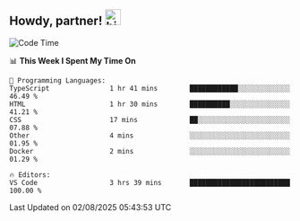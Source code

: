 <!--<img src="https://raw.githubusercontent.com/gist/patevs/b007a0e98fb216438d4cbf559fac4166/raw/88f20c9d749d756be63f22b09f3c4ac570bc5101/programming.gif" min-width="200px" max-width="400px" width="400px" align="right"> -->

## Howdy, partner! <img src="https://user-images.githubusercontent.com/1303154/88677602-1635ba80-d120-11ea-84d8-d263ba5fc3c0.gif" width="28px" alt="hi">
<!--<p> What you will find here is mostly the product of my curiosity and passion for programming that tends to lean towards the JavaScript Ecosystem. </p> -->

<!-- [![LinkedIn](https://img.shields.io/badge/LinkedIn-0077B5?style=for-the-badge&logo=linkedin&logoColor=white)](https://www.linkedin.com/in/fabiobarrosr/) -->
<!-- [![Whatsapp](https://img.shields.io/badge/WhatsApp-25D366?style=for-the-badge&logo=whatsapp&logoColor=white)](https://api.whatsapp.com/send/?phone=81997261308) -->


<!--### Languages, Frameworks, Libraries & Tools


#### Front End

<img alt="JavaScript"  src="https://img.shields.io/badge/javascript-%23323330.svg?&style=for-the-badge&logo=javascript&logoColor=%23F7DF1E"/> <img alt="TypeScript"   src="https://img.shields.io/badge/typescript-%23007ACC.svg?&style=for-the-badge&logo=typescript&logoColor=white"/> <img alt="React"   src="https://img.shields.io/badge/react-%2320232a.svg?&style=for-the-badge&logo=react&logoColor=%2361DAFB"/> <img alt="Redux"   src="https://img.shields.io/badge/redux-%23593d88.svg?&style=for-the-badge&logo=redux&logoColor=white"/> <img alt="Apollo-GraphQL" src="https://img.shields.io/badge/-ApolloGraphQL-311C87?style=for-the-badge&logo=apollo-graphql"/> <img alt="Bootstrap"   src="https://img.shields.io/badge/bootstrap-%23563D7C.svg?&style=for-the-badge&logo=bootstrap&logoColor=white"/> <img alt="Ant-Design"   src="https://img.shields.io/badge/-AntDesign-%230170FE?&style=for-the-badge&logo=ant-design&logoColor=white"/> <img alt="HTML5"   src="https://img.shields.io/badge/html5-%23E34F26.svg?&style=for-the-badge&logo=html5&logoColor=white"/> <img alt="CSS3"   src="https://img.shields.io/badge/css3-%231572B6.svg?&style=for-the-badge&logo=css3&logoColor=white"/> 
<img alt="SASS"   src="https://img.shields.io/badge/SASS-hotpink.svg?&style=for-the-badge&logo=SASS&logoColor=white"/> <img alt="Styled Components"   src="https://img.shields.io/badge/styled--components-DB7093?style=for-the-badge&logo=styled-components&logoColor=white"/> 
-->
<!--- 
Lang Stats
-->
<!--- 
<img src="https://github-readme-stats.vercel.app/api/top-langs/?username=fabio-barros&hide=html,css,dockerfile,scss,shell&hide_border=true&langs_count=10&layout=compact&theme=algolia&hide_border=true)](https://github.com/fabio-barros" width="400" >
-->
<!--
#### Back End
<!--- 
Node 
Express
Next
Nest
GraphQL
-->
<!---
<img alt="NodeJS" src="https://img.shields.io/badge/node.js-%2343853D.svg?style=for-the-badge&logo=node-dot-js&logoColor=white"/> <img alt="Express.js" src="https://img.shields.io/badge/express.js-%23404d59.svg?style=for-the-badge&logo=express&logoColor=%2361DAFB"/> <img alt="Next JS" src="https://img.shields.io/badge/nextjs-%23000000.svg?style=for-the-badge&logo=next.js&logoColor=white"/>  <img alt="NestJS" src="https://img.shields.io/badge/nestjs-%23E0234E.svg?style=for-the-badge&logo=nestjs&logoColor=white"/> <img alt="GraphQL" src="https://img.shields.io/badge/-GraphQL-E10098?style=for-the-badge&logo=graphql"/>
 -->
<!--- 
Java 
Spring
C#
.NET
Ruby
--> 
<!-- <img alt="Spring" src="https://img.shields.io/badge/spring-%236DB33F.svg?&style=for-the-badge&logo=spring&logoColor=white" align="center"/>  -->
<!-- <img alt="Java" src="https://img.shields.io/badge/java-%23ED8B00.svg?&style=for-the-badge&logo=java&logoColor=white" align="center"/>  -->
<!---  <img alt="C#" src="https://img.shields.io/badge/c%23-%23239120.svg?&style=for-the-badge&logo=c-sharp&logoColor=white" align="center" /> <img alt=".Net" src="https://img.shields.io/badge/.NET-5C2D91?style=for-the-badge&logo=.net&logoColor=white" align="center" />  -->
<!-- <img alt="Ruby" src="https://img.shields.io/badge/ruby-%23CC342D.svg?style=for-the-badge&logo=ruby&logoColor=white" align="center" /> -->
<!--- 
Firebase
AWS
Mongo
Postgres
-->
<!-- <img alt="AWS"   src="https://img.shields.io/badge/AWS-%23FF9900.svg?&style=for-the-badge&logo=amazon-aws&logoColor=white"/>  -->
<!--<img alt="Firebase"   src="https://img.shields.io/badge/firebase-%23039BE5.svg?&style=for-the-badge&logo=firebase"/> <img alt="MongoDB"   src ="https://img.shields.io/badge/MongoDB-%234ea94b.svg?&style=for-the-badge&logo=mongodb&logoColor=white"/> <img alt="Postgres"   src ="https://img.shields.io/badge/postgres-%23316192.svg?&style=for-the-badge&logo=postgresql&logoColor=white"/> -->

<!--#### Low Level &emsp;&emsp;&emsp;&emsp;&emsp;&emsp; Functional
<img alt="Rust"   src="https://img.shields.io/badge/Rust-000000?style=for-the-badge&logo=rust&logoColor=white" align="center" />&emsp;&emsp;&emsp;<img alt="Elixir"   src="https://img.shields.io/badge/elixir-%234B275F.svg?style=for-the-badge&logo=elixir&logoColor=white" align="center" /> <img alt="Haskell"   src="https://img.shields.io/badge/Haskell-5e5086?style=for-the-badge&logo=haskell&logoColor=white" align="center" />

<img alt="C"   src="https://img.shields.io/badge/C-00599C?style=for-the-badge&logo=c&logoColor=white" align="center" />&ensp;&emsp;&emsp;&emsp;&emsp; 

<img alt="C++"   src="https://img.shields.io/badge/C%2B%2B-00599C?style=for-the-badge&logo=c%2B%2B&logoColor=white" align="center" /> &emsp;&emsp;&emsp;&emsp;


#### Tools
<img alt="GitHub"   src="https://img.shields.io/badge/github-%23121011.svg?&style=for-the-badge&logo=github&logoColor=white"/> <img alt="Git"   src="https://img.shields.io/badge/git-%23F05033.svg?style=for-the-badge&logo=git&logoColor=white"/>
<img alt="Docker"   src="https://img.shields.io/badge/docker-%230db7ed.svg?&style=for-the-badge&logo=docker&logoColor=white"/> <img alt="Figma"   src="https://img.shields.io/badge/figma-%23F24E1E.svg?&style=for-the-badge&logo=figma&logoColor=white"/> 

### Programming Communities

[![HackerRank](/badges/hackerrank_badge.png)](https://www.hackerrank.com/whatupfabio)
<a href="https://www.codewars.com/users/Xanduzinha63"><img src="badges/codewars_badge.png" alt="CodeWars" width="144" height="32"/></a>
-->
<!--START_SECTION:waka-->
![Code Time](http://img.shields.io/badge/Code%20Time-519%20hrs%2041%20mins-blue)

📊 **This Week I Spent My Time On** 

```text
💬 Programming Languages: 
TypeScript               1 hr 41 mins        ████████████░░░░░░░░░░░░░   46.49 % 
HTML                     1 hr 30 mins        ██████████░░░░░░░░░░░░░░░   41.21 % 
CSS                      17 mins             ██░░░░░░░░░░░░░░░░░░░░░░░   07.88 % 
Other                    4 mins              ░░░░░░░░░░░░░░░░░░░░░░░░░   01.95 % 
Docker                   2 mins              ░░░░░░░░░░░░░░░░░░░░░░░░░   01.29 % 

🔥 Editors: 
VS Code                  3 hrs 39 mins       █████████████████████████   100.00 % 
```


 Last Updated on 02/08/2025 05:43:53 UTC
<!--END_SECTION:waka-->
<!--- <img src="https://github-readme-stats.vercel.app/api/wakatime?username=Xanduzinha63&custom_title=&layout=compact&theme=algolia&hide_border=true&hide=other,git%20config,json">
-->

<!-- &nbsp;&nbsp;&nbsp;&nbsp;&nbsp;[![Readme Card](https://github-readme-stats.vercel.app/api/pin/?username=fabio-barros&repo=spacex-graphql)](https://github.com/fabio-barros/spacex-graphql)&nbsp;&nbsp;&nbsp;&nbsp;&nbsp;[![Readme Card](https://github-readme-stats.vercel.app/api/pin/?username=fabio-barros&repo=natural-event-tracker)](https://github.com/fabio-barros/natural-event-tracker) -->

